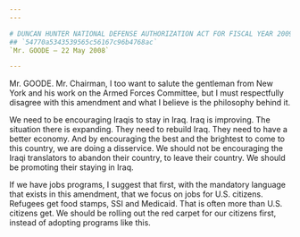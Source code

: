 ```yaml
---
---

# DUNCAN HUNTER NATIONAL DEFENSE AUTHORIZATION ACT FOR FISCAL YEAR 2009
## `54770a5343539565c56167c96b4768ac`
`Mr. GOODE — 22 May 2008`

---
```



Mr. GOODE. Mr. Chairman, I too want to salute the gentleman from New 
York and his work on the Armed Forces Committee, but I must 
respectfully disagree with this amendment and what I believe is the 
philosophy behind it.

We need to be encouraging Iraqis to stay in Iraq. Iraq is improving. 
The situation there is expanding. They need to rebuild Iraq. They need 
to have a better economy. And by encouraging the best and the brightest 
to come to this country, we are doing a disservice. We should not be 
encouraging the Iraqi translators to abandon their country, to leave 
their country. We should be promoting their staying in Iraq.

If we have jobs programs, I suggest that first, with the mandatory 
language that exists in this amendment, that we focus on jobs for U.S. 
citizens. Refugees get food stamps, SSI and Medicaid. That is often 
more than U.S. citizens get. We should be rolling out the red carpet 
for our citizens first, instead of adopting programs like this.